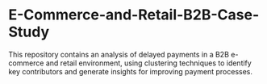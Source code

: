 # E-Commerce-and-Retail-B2B-Case-Study
 This repository contains an analysis of delayed payments in a B2B e-commerce and retail environment, using clustering techniques to identify key contributors and generate insights for improving payment processes.

